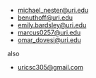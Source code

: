 - michael_nester@uri.edu
- benuthoff@uri.edu
- emily.bardsley@uri.edu
- marcus0257@uri.edu
- omar_dovesi@uri.edu

also

- uricsc305@gmail.com
